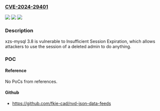 ### [CVE-2024-29401](https://cve.mitre.org/cgi-bin/cvename.cgi?name=CVE-2024-29401)
![](https://img.shields.io/static/v1?label=Product&message=n%2Fa&color=blue)
![](https://img.shields.io/static/v1?label=Version&message=n%2Fa&color=blue)
![](https://img.shields.io/static/v1?label=Vulnerability&message=n%2Fa&color=brighgreen)

### Description

xzs-mysql 3.8 is vulnerable to Insufficient Session Expiration, which allows attackers to use the session of a deleted admin to do anything.

### POC

#### Reference
No PoCs from references.

#### Github
- https://github.com/fkie-cad/nvd-json-data-feeds

